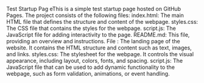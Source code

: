 Test Startup Pag
eThis is a simple test startup page hosted on GitHub Pages. The project consists of the following files:
index.html: The main HTML file that defines the structure and content of the webpage.
styles.css: The CSS file that contains the styles for the webpage.
script.js: The JavaScript file for adding interactivity to the page.
README.md: This file, providing an overview and instructions.
File : The landing page of the website. It contains the HTML structure and content such as text, images, and links.
styles.css: The stylesheet for the webpage. It controls the visual appearance, including layout, colors, fonts, and spacing.
script.js: The JavaScript file that can be used to add dynamic functionality to the webpage, such as form validation, animations, or event handling.

